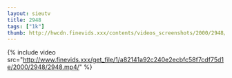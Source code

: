```yaml
--- 
layout: sieutv
title: 2948
tags: ["1k"]
thumb: http://hwcdn.finevids.xxx/contents/videos_screenshots/2000/2948/preview.mp4.jpg
---
```

{% include video src="http://www.finevids.xxx/get_file/1/a82141a92c240e2ecbfc58f7cdf75d1e/2000/2948/2948.mp4/" %} 
